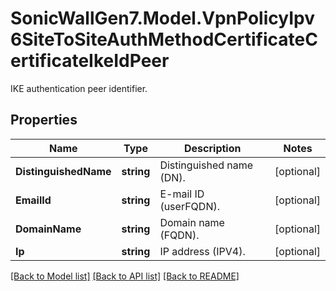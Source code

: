 # SonicWallGen7.Model.VpnPolicyIpv6SiteToSiteAuthMethodCertificateCertificateIkeIdPeer
IKE authentication peer identifier.

## Properties

Name | Type | Description | Notes
------------ | ------------- | ------------- | -------------
**DistinguishedName** | **string** | Distinguished name (DN). | [optional] 
**EmailId** | **string** | E-mail ID (userFQDN). | [optional] 
**DomainName** | **string** | Domain name (FQDN). | [optional] 
**Ip** | **string** | IP address (IPV4). | [optional] 

[[Back to Model list]](../README.md#documentation-for-models) [[Back to API list]](../README.md#documentation-for-api-endpoints) [[Back to README]](../README.md)

